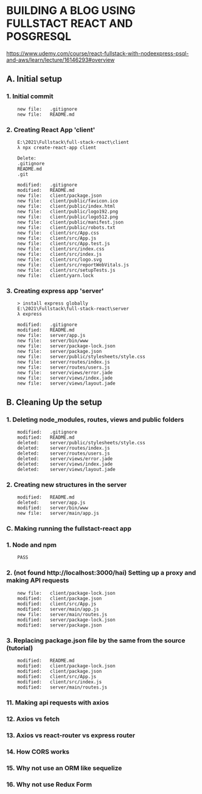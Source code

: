 # BUILDING A BLOG USING FULLSTACT REACT AND POSGRESQL
https://www.udemy.com/course/react-fullstack-with-nodeexpress-psql-and-aws/learn/lecture/16146293#overview


## A. Initial setup

### 1. Initial commit

        new file:   .gitignore
        new file:   README.md

### 2. Creating React App 'client' 

		E:\2021\Fullstack\full-stack-react\client
		λ npx create-react-app client

		Delete:
		.gitignore
		README.md
		.git

        modified:   .gitignore
        modified:   README.md
        new file:   client/package.json
        new file:   client/public/favicon.ico
        new file:   client/public/index.html
        new file:   client/public/logo192.png
        new file:   client/public/logo512.png
        new file:   client/public/manifest.json
        new file:   client/public/robots.txt
        new file:   client/src/App.css
        new file:   client/src/App.js
        new file:   client/src/App.test.js
        new file:   client/src/index.css
        new file:   client/src/index.js
        new file:   client/src/logo.svg
        new file:   client/src/reportWebVitals.js
        new file:   client/src/setupTests.js
        new file:   client/yarn.lock

### 3. Creating express app 'server' 

		> install express globally
		E:\2021\Fullstack\full-stack-react\server
		λ express

        modified:   .gitignore
        modified:   README.md
        new file:   server/app.js
        new file:   server/bin/www
        new file:   server/package-lock.json
        new file:   server/package.json
        new file:   server/public/stylesheets/style.css
        new file:   server/routes/index.js
        new file:   server/routes/users.js
        new file:   server/views/error.jade
        new file:   server/views/index.jade
        new file:   server/views/layout.jade		

## B. Cleaning Up the setup

### 1. Deleting node_modules, routes, views and public folders

        modified:   .gitignore
        modified:   README.md
        deleted:    server/public/stylesheets/style.css
        deleted:    server/routes/index.js
        deleted:    server/routes/users.js
        deleted:    server/views/error.jade
        deleted:    server/views/index.jade
        deleted:    server/views/layout.jade

### 2. Creating new structures in the server

        modified:   README.md
        deleted:    server/app.js
        modified:   server/bin/www
        new file:   server/main/app.js


### C. Making running the fullstact-react app


### 1. Node and npm

		PASS


### 2. (not found http://localhost:3000/hai) Setting up a proxy and making API requests

        new file:   client/package-lock.json
        modified:   client/package.json
        modified:   client/src/App.js
        modified:   server/main/app.js
        new file:   server/main/routes.js
        modified:   server/package-lock.json
        modified:   server/package.json

### 3. Replacing package.json file by the same from the source (tutorial)

        modified:   README.md
        modified:   client/package-lock.json
        modified:   client/package.json
        modified:   client/src/App.js
        modified:   client/src/index.js
        modified:   server/main/routes.js
        

### 11. Making api requests with axios


### 12. Axios vs fetch


### 13. Axios vs react-router vs express router


### 14. How CORS works


### 15. Why not use an ORM like sequelize


### 16. Why not use Redux Form        